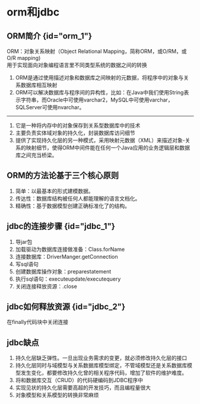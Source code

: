 # orm和jdbc

## ORM简介 {id="orm_1"}
ORM：对象关系映射（Object Relational Mapping，简称ORM，或O/RM，或O/R mapping)  
用于实现面向对象编程语言里不同类型系统的数据之间的转换     
1. ORM是通过使用描述对象和数据库之间映射的元数据，将程序中的对象与关系数据库相互映射
2. ORM可以解决数据库与程序间的异构性，比如：在Java中我们使用String表示字符串，而Oracle中可使用varchar2，MySQL中可使用varchar，SQLServer可使用nvarchar。

--- 
1. 它是一种将内存中的对象保存到关系型数据库中的技术
2. 主要负责实体域对象的持久化，封装数据库访问细节
3. 提供了实现持久化层的另一种模式，采用映射元数据（XML）来描述对象-关系的映射细节，使得ORM中间件能在任何一个Java应用的业务逻辑层和数据库之间充当桥梁。

## ORM的方法论基于三个核心原则
1. 简单：以最基本的形式建模数据。
2. 传达性：数据库结构被任何人都能理解的语言文档化。
3. 精确性：基于数据模型创建正确标准化了的结构。

## jdbc的连接步骤 {id="jdbc_1"}
1. 导jar包
2. 加载驱动为数据库连接做准备：Class.forName
3. 连接数据库：DriverManger.getConnection
4. 写sql语句
5. 创建数据库操作对象：preparestatement
6. 执行sql语句：executeupdate/executequery
7. 关闭连接释放资源：.close


## jdbc如何释放资源 {id="jdbc_2"}
在finally代码块中关闭连接

## jdbc缺点
1. 持久化层缺乏弹性。一旦出现业务需求的变更，就必须修改持久化层的接口
2. 持久化层同时与域模型与关系数据库模型绑定，不管域模型还是关系数据库模型发生变化，都要修改持久化曾的相关程序代码，增加了软件的维护难度。
3. 将和数据库交互（CRUD）的代码硬编码到JDBC程序中
4. 实现见状的持久化层需要高超的开发技巧，而且编程量很大
5. 对象模型和关系模型的转换非常麻烦

